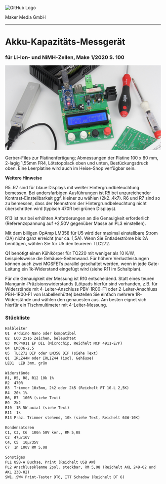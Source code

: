 ![GitHub Logo](http://www.heise.de/make/icons/make_logo.png)

Maker Media GmbH

***

# Akku-Kapazitäts-Messgerät

### für Li-Ion- und NiMH-Zellen, Make 1/2020 S. 100

![Picture](https://github.com/MakeMagazinDE/Kapazit-Messg/blob/master/kapmess_gh.JPG)

Gerber-Files zur Platinenfertigung; Abmessungen der Platine 100 x 80 mm, 2-lagig 1,55mm FR4, Lötstopplack oben und unten, Bestückungsdruck oben. Eine Leerplatine wird auch im Heise-Shop verfügbar sein.

**Weitere Hinweise**

R5..R7 sind für blaue Displays mit weißer Hintergrundbeleuchtung bemessen. Bei andersfarbigen Ausführungen ist R5 bei unzureichender Kontrast-Einstellbarkeit ggf. kleiner zu wählen (2k2..4k7). R6 und R7 sind so zu bemessen, dass der Nennstrom der Hintergrundbeleuchtung nicht überschritten wird (typisch 470R bei grünen Displays).

R13 ist nur bei erhöhten Anforderungen an die Genauigkeit erforderlich (Referenzspannung auf +2,50V gegenüber Masse an PL3 einstellen).

Mit dem billigen OpAmp LM358 für U5 wird der maximal einstellbare Strom (2A) nicht ganz erreicht (nur ca. 1,5A). Wenn Sie Entladeströme bis 2A benötigen, wählen Sie für U5 den teureren TLC272.

Q1 benötigt einen Kühlkörper für TO220 mit weniger als 10 K/W, beispielsweise die Gehäuse-Seitenwand. Für höhere Verlustleistungen können auch zwei MOSFETs parallel geschaltet werden, wenn in jede Gate-Leitung ein 1k-Widerstand eingefügt wird (siehe R11 im Schaltplan).

Für die Genauigkeit der Messung ist R10 entscheidend. Statt eines teuren Manganin-Präzisionswiderstands (Lötpads hierfür sind vorhanden, z.B. für Widerstände mit 4-Leiter-Anschluss PBV-1R00-F1 oder 2-Leiter-Anschluss PBH-1R00-F1 von Isabellenhütte) bestellen Sie einfach mehrere 1R-Widerstände und wählen den genauesten aus. Am besten eignet sich hierfür ein Tischmultimeter mit 4-Leiter-Messung.

### Stückliste

	Halbleiter
	U1  Arduino Nano oder kompatibel
	U2  LCD 2x16 Zeichen, beleuchtet
	U3  MCP4911 EP DIL (Microchip, Reichelt MCP 4911-E/P)
	U4  LM336-2,5
	U5  TLC272 DIP oder LM358 DIP (siehe Text)
	Q1  IRLZ44N oder IRLIZ44 (isol. Gehäuse)
	LED1  LED 3mm, grün
  
	Widerstände
	R1, R5, R8, R12 10k 1%
	R2  470R
	R3  Trimmer 10x5mm, 2k2 oder 2k5 (Reichelt PT 10-L 2,5K)
	R4  20k 1%
	R6, R7  100R (siehe Text)
	R9  2k2
	R10  1R 5W axial (siehe Text)
	R11  1k
	R13 Präz. Trimmer stehend, 10k (siehe Text, Reichelt 64W-10K)
  
	Kondensatoren
	C1, C3, C6  100n 50V ker., RM 5,08
	C2  47µ/16V
	C4, C5  10µ/35V
	C7  1n 100V RM 5,08
  
	Sonstiges
	PL1 USB-A Buchse, Print (Reichelt USB AW)
	PL2 Anschlussklemme 2pol. steckbar, RM 5,08 (Reichelt AKL 249-02 und AKL 230-02)
	SW1..SW4 Print-Taster DT6, ITT Schadow (Reichelt DT 6)
  
  
  
  
  
  
